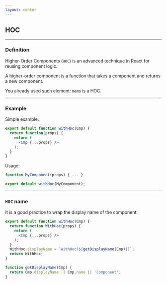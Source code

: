 ```yaml
---
layout: center
---
```


## HOC

<Toc maxDepth="2" mode="onlySiblings"/>

---

### Definition

Higher-Order Components (`HOC`) is an advanced technique in React for reusing component logic.

A higher-order component is a function that takes a component and returns a new component.

You already used such element: `memo` is a HOC.

---

### Example

Simple example:
```jsx
export default function withHoc(Cmp) {
  return function(props) {
    return (
      <Cmp {...props} />
    );
  }
}
```

Usage:
```jsx
function MyComponent(props) { ... }

export default withHoc(MyComponent);
```

---

### `HOC` name

It is a good practice to wrap the display name of the component:
```jsx
export default function withHoc(Cmp) {
  return function WithHoc(props) {
    return (
      <Cmp {...props} />
    );
  }
  WithHoc.displayName = `WithHoc(${getDisplayName(Cmp)})`;
  return WithHoc;
}

function getDisplayName(Cmp) {
  return Cmp.displayName || Cmp.name || 'Component';
}
```
